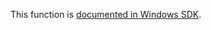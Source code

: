 This function is [documented in Windows SDK](https://learn.microsoft.com/en-us/windows/win32/api/ip2string/nf-ip2string-rtlipv6stringtoaddressw).
